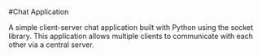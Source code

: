 #Chat Application

A simple client-server chat application built with Python using the socket library. This application allows multiple clients to communicate with each other via a central server.
